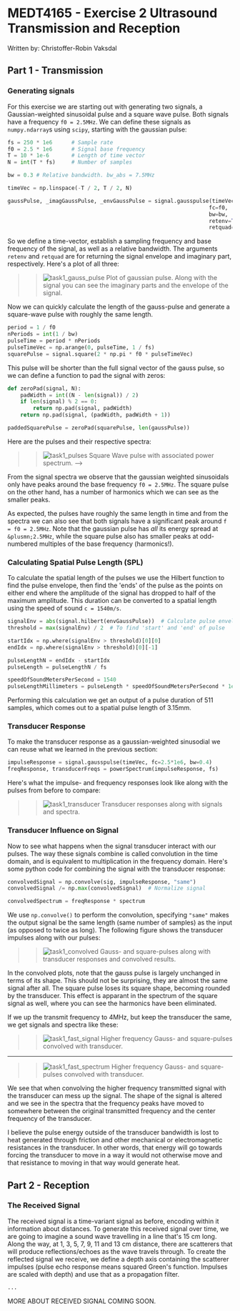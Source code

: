 # MEDT4165 - Exercise 2 Ultrasound Transmission and Reception

Written by: Christoffer-Robin Vaksdal

## Part 1 - Transmission

### Generating signals

For this exercise we are starting out with generating two signals, a
Gaussian-weighted sinusoidal pulse and a square wave pulse. Both signals have
a frequency `f0 = 2.5MHz`. We can define these signals as `numpy.ndarray`s
using `scipy`, starting with the gaussian pulse:

```python
fs = 250 * 1e6      # Sample rate
f0 = 2.5 * 1e6      # Signal base frequency
T = 10 * 1e-6       # Length of time vector
N = int(T * fs)     # Number of samples

bw = 0.3 # Relative bandwidth. bw_abs = 7.5MHz

timeVec = np.linspace(-T / 2, T / 2, N)

gaussPulse, _imagGaussPulse, _envGaussPulse = signal.gausspulse(timeVec,
                                                               fc=f0,
                                                               bw=bw,
                                                               retenv=True,
                                                               retquad=True)
```

So we define a time-vector, establish a sampling frequency and base frequency
of the signal, as well as a relative bandwidth. The arguments `retenv` and
`retquad` are for returning the signal envelope and imaginary part,
respectively. Here's a plot of all three:

>> ![task1_gauss_pulse](figures/task1_gauss_pulse.png)
>> Plot of gaussian pulse. Along with the signal you can see the imaginary
>> parts and the envelope of the signal.

Now we can quickly calculate the length of the gauss-pulse and generate a
square-wave pulse with roughly the same length.

```python
period = 1 / f0
nPeriods = int(1 / bw)
pulseTime = period * nPeriods
pulseTimeVec = np.arange(0, pulseTime, 1 / fs)
squarePulse = signal.square(2 * np.pi * f0 * pulseTimeVec)
```

This pulse will be shorter than the full signal vector of the gauss pulse, so
we can define a function to pad the signal with zeros:

```python
def zeroPad(signal, N):
    padWidth = int((N - len(signal)) / 2)
    if len(signal) % 2 == 0:
        return np.pad(signal, padWidth)
    return np.pad(signal, (padWidth, padWidth + 1))

paddedSquarePulse = zeroPad(squarePulse, len(gaussPulse))
```

Here are the pulses and their respective spectra:

>> ![task1_pulses](figures/task1_pulses.png)
>> Square Wave pulse with associated power spectrum. -->

From the signal spectra we observe that the gaussian weighted sinusoidals only
have peaks around the base frequency `f0 = 2.5MHz`. The square pulse on the
other hand, has a number of harmonics which we can see as the smaller peaks.

As expected, the pulses have roughly the same length in time and from the
spectra we can also see that both signals have a significant peak around
`f = f0 = 2.5MHz`. Note that the gaussian pulse has *all* its energy spread at
`&plusmn;2.5MHz`, while the square pulse also has smaller peaks at odd-numbered
multiples of the base frequency (harmonics!).

### Calculating Spatial Pulse Length (SPL)

To calculate the spatial length of the pulses we use the Hilbert function to
find the pulse envelope, then find the 'ends' of the pulse as the points on
either end where the amplitude of the signal has dropped to half of the maximum
amplitude. This duration can be converted to a spatial length using the speed
of sound `c = 1540m/s`.

```python
signalEnv = abs(signal.hilbert(envGaussPulse))  # Calculate pulse envelope
threshold = max(signalEnv) / 2  # To find 'start' and 'end' of pulse

startIdx = np.where(signalEnv > threshold)[0][0]
endIdx = np.where(signalEnv > threshold)[0][-1]

pulseLengthN = endIdx - startIdx
pulseLength = pulseLengthN / fs

speedOfSoundMetersPerSecond = 1540
pulseLengthMillimeters = pulseLength * speedOfSoundMetersPerSecond * 1e3
```

Performing this calculation we get an output of a pulse duration of 511 samples,
which comes out to a spatial pulse length of 3.15mm.

### Transducer Response

To make the transducer response as a gaussian-weighted sinusodial we can reuse
what we learned in the previous section:

```python
impulseResponse = signal.gausspulse(timeVec, fc=2.5*1e6, bw=0.4)
freqResponse, transducerFreqs = powerSpectrum(impulseResponse, fs)
```

Here's what the impulse- and frequency responses look like along with the
pulses from before to compare:

>> ![task1_transducer](figures/task1_transducer.png)
>> Transducer responses along with signals and spectra.

### Transducer Influence on Signal

Now to see what happens when the signal transducer interact with our pulses.
The way these signals combine is called convolution in the time domain, and is
equivalent to multiplication in the frequency domain. Here's some python code
for combining the signal with the transducer response:

```python
convolvedSignal = np.convolve(sig, impulseResponse, "same")
convolvedSignal /= np.max(convolvedSignal)  # Normalize signal

convolvedSpectrum = freqResponse * spectrum
```

We use `np.convolve()` to perform the convolution, specifying `"same"` makes
the output signal be the same length (same number of samples) as the input (as
opposed to twice as long). The following figure shows the transducer impulses
along with our pulses:

>> ![task1_convolved](figures/task1_convolved.png)
>> Gauss- and square-pulses along with transducer responses and convolved
>> results.

In the convolved plots, note that the gauss pulse is largely unchanged in terms
of its shape. This should not be surprising, they are almost the same signal
after all. The square pulse loses its square shape, becoming rounded by the
transducer. This effect is apparant in the spectrum of the square signal as
well, where you can see the harmonics have been eliminated.

If we up the transmit frequency to 4MHz, but keep the transducer the same, we
get signals and spectra like these:

>> ![task1_fast_signal](figures/task1_fast_signal.png)
>> Higher frequency Gauss- and square-pulses convolved with transducer.
-----
>> ![task1_fast_spectrum](figures/task1_fast_spectrum.png)
>> Higher frequency Gauss- and square-pulses convolved with transducer.

We see that when convolving the higher frequency transmitted signal with the
transducer can mess up the signal. The shape of the signal is altered and we
see in the spectra that the frequency peaks have moved to somewhere between the
original transmitted frequency and the center frequency of the transducer.

I believe the pulse energy outside of the transducer bandwidth is lost to heat
generated through friction and other mechanical or electromagnetic resistances
in the transducer. In other words, that energy will go towards forcing the
transducer to move in a way it would not otherwise move and that resistance to
moving in that way would generate heat.

## Part 2 - Reception

### The Received Signal

The received signal is a time-variant signal as before, encoding within it
information about distances. To generate this received signal over time, we are
going to imagine a sound wave travelling in a line that's 15 cm long. Along the
way, at 1, 3, 5, 7, 9, 11 and 13 cm distance, there are scatterers that will
produce reflections/echoes as the wave travels through. To create the reflected
signal we receive, we define a depth axis containing the scatterer impulses
(pulse echo response means squared Green's function. Impulses are scaled with
depth) and use that as a propagation filter.

```python
...
```

MORE ABOUT RECEIVED SIGNAL COMING SOON.
